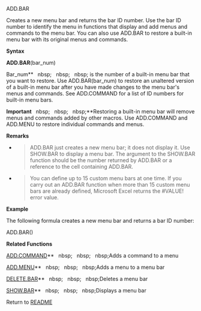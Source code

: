 ADD.BAR

Creates a new menu bar and returns the bar ID number. Use the bar ID
number to identify the menu in functions that display and add menus and
commands to the menu bar. You can also use ADD.BAR to restore a built-in
menu bar with its original menus and commands.

**Syntax**

**ADD.BAR**(bar\_num)

Bar\_num**&nbsp;&nbsp;&nbsp;nbsp;&nbsp;&nbsp;&nbsp;nbsp;&nbsp;&nbsp;&nbsp;nbsp;&nbsp;is the number of a built-in menu bar
that you want to restore. Use ADD.BAR(bar\_num) to restore an unaltered
version of a built-in menu bar after you have made changes to the menu
bar's menus and commands. See ADD.COMMAND for a list of ID numbers for
built-in menu bars.

**Important**&nbsp;&nbsp;&nbsp;nbsp;&nbsp;&nbsp;&nbsp;nbsp;&nbsp;&nbsp;&nbsp;nbsp;**Restoring a built-in menu bar will remove
menus and commands added by other macros. Use ADD.COMMAND and ADD.MENU
to restore individual commands and menus.

**Remarks**

  - > ADD.BAR just creates a new menu bar; it does not display it. Use
    > SHOW.BAR to display a menu bar. The argument to the SHOW.BAR
    > function should be the number returned by ADD.BAR or a reference
    > to the cell containing ADD.BAR.

  - > You can define up to 15 custom menu bars at one time. If you carry
    > out an ADD.BAR function when more than 15 custom menu bars are
    > already defined, Microsoft Excel returns the \#VALUE\! error
    > value.

**Example**

The following formula creates a new menu bar and returns a bar ID
number:

ADD.BAR()

**Related Functions**

[ADD.COMMAND](ADD.COMMAND.md)**&nbsp;&nbsp;&nbsp;nbsp;&nbsp;&nbsp;&nbsp;nbsp;&nbsp;&nbsp;&nbsp;nbsp;Adds a command to a menu

[ADD.MENU](ADD.MENU.md)**&nbsp;&nbsp;&nbsp;nbsp;&nbsp;&nbsp;&nbsp;nbsp;&nbsp;&nbsp;&nbsp;nbsp;Adds a menu to a menu bar

[DELETE.BAR](DELETE.BAR.md)**&nbsp;&nbsp;&nbsp;nbsp;&nbsp;&nbsp;&nbsp;nbsp;&nbsp;&nbsp;&nbsp;nbsp;Deletes a menu bar

[SHOW.BAR](SHOW.BAR.md)**&nbsp;&nbsp;&nbsp;nbsp;&nbsp;&nbsp;&nbsp;nbsp;&nbsp;&nbsp;&nbsp;nbsp;Displays a menu bar



Return to [README](README.md)

